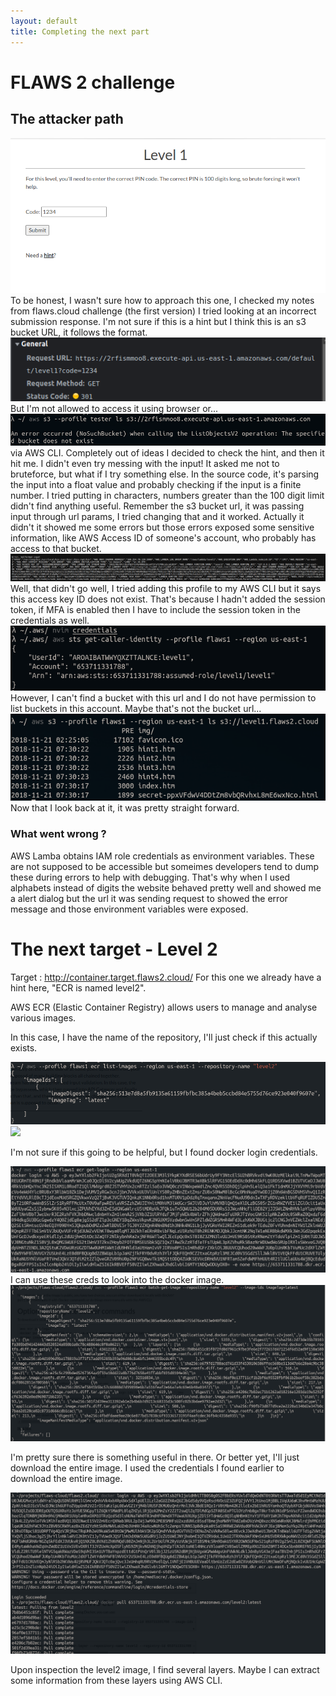 ```yaml
---
layout: default
title: Completing the next part
---
```


# FLAWS 2 challenge

## The attacker path

![](/assets/images/flaws2-cloud/level1-challenge.png)
To be honest, I wasn't sure how to approach this one, I checked my notes from flaws.cloud challenge (the first version)
I tried looking at an incorrect submission response. I'm not sure if this is a hint but I think this is an s3 bucket URL, it follows the format.
![](/assets/images/flaws2-cloud/level1-clue-1.png)
But I'm not allowed to access it using browser or...
![](/assets/images/flaws2-cloud/level1-failed-1.png)
via AWS CLI.
Completely out of ideas I decided to check the hint, and then it hit me. I didn't even try messing with the input!
It asked me not to bruteforce, but what if I try something else. In the source code, it's parsing the input into a float value and probably checking if the input is a finite number.
I tried putting in characters, numbers greater than the 100 digit limit didn't find anything useful. Remember the s3 bucket url, it was passing input through url params, I tried changing that and it worked.
Actually it didn't it showed me some errors but those errors exposed some sensitive information, like AWS Access ID of someone's account, who probably has access to that bucket.
![](/assets/images/flaws2-cloud/level1-almost-solved.png)
Well, that didn't go well, I tried adding this profile to my AWS CLI but it says this access key ID does not exist. That's because I hadn't added the session token, if MFA is enabled then I have to include the session token in the credentials as well.
![](/assets/images/flaws2-cloud/level1-identity.png)
However, I can't find a bucket with this url and I do not have permission to list buckets in this account.
Maybe that's not the bucket url...
![](/assets/images/flaws2-cloud/level1-solved.png)
Now that I look back at it, it was pretty straight forward.

### What went wrong ?

AWS Lamba obtains IAM role credentials as environment variables. These are not supposed to be accessible but someimes developers tend to dump these during errors to help with debugging. That's why when I used alphabets instead of digits the website behaved pretty well and showed me a alert dialog but the url it was sending request to showed the error message and those environment variables were exposed.

# The next target - Level 2

Target : http://container.target.flaws2.cloud/
For this one we already have a hint here, "ECR is named level2".

AWS ECR (Elastic Container Registry) allows users to manage and analyse various images.

In this case, I have the name of the repository, I'll just check if this actually exists.

![](/assets/images/flaws2-cloud/level2-repository-found.png)
![](/assets/images/flaw2-cloud/level2-repository-described.png)

I'm not sure if this going to be helpful, but I found docker login credentials.

![](/assets/images/flaws2-cloud/level2-login-clue.png)
I can use these creds to look into the docker image.
![](/assets/images/flaws2-cloud/level2-docker-image.png)

I'm pretty sure there is something useful in there. Or better yet, I'll just download the entire image.
I used the credentials I found earlier to download the entire image.

![](/assets/images/flaws2-cloud/level2-docker-pull.png)

Upon inspection the level2 image, I find several layers. Maybe I can extract some information from these layers using AWS CLI.
